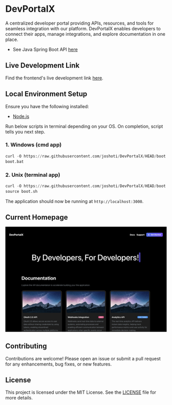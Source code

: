 # DevPortalX
A centralized developer portal providing APIs, resources, and tools for seamless integration with our platform. DevPortalX enables developers to connect their apps, manage integrations, and explore documentation in one place.

- See Java Spring Boot API [here](https://github.com/joshoti/DevPortalX-api)

## Live Development Link
Find the frontend's live development link [here](https://dev-portal-x.vercel.app). 

## Local Environment Setup
Ensure you have the following installed:
- [Node.js](https://nodejs.org/en)

Run below scripts in terminal depending on your OS. On completion, script tells you next step.

### 1. Windows (cmd app)
```py
curl -O https://raw.githubusercontent.com/joshoti/DevPortalX/HEAD/boot.bat
boot.bat
```

### 2. Unix (terminal app)
```py
curl -O https://raw.githubusercontent.com/joshoti/DevPortalX/HEAD/boot.sh
source boot.sh
```

The application should now be running at `http://localhost:3000`.

## Current Homepage
<img src="src/app/assets/images/current Homepage.png" title="Homepage">


## Contributing
Contributions are welcome! Please open an issue or submit a pull request for any enhancements, bug fixes, or new features.

## License
This project is licensed under the MIT License. See the [LICENSE](LICENSE) file for more details.
